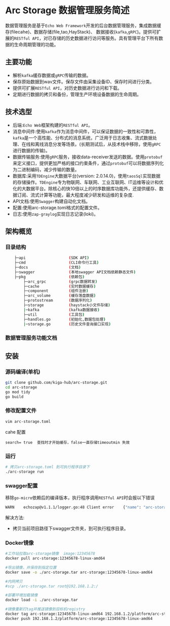 # Arc Storage 数据管理服务简述

数据管理服务是基于`Echo Web Framework`开发的后台数据管理服务，集成数据缓存(filecahe)、数据存储(file,tao,HayStack)、
数据接收(`kafka`,`gRPC`)。提供可扩展的`RESTful API`，对已存储的历史数据进行访问等服务。具有管理平台下所有数据的生命周期管理的功能。

## 主要功能

- 解析`kafka`缓存数据或`gRPC`传输的数据。
- 保存原始数据到wav文件。保存文件由采集设备ID、保存时间进行分类。
- 提供可扩展`RESTful API`，对历史数据进行访问和下载。
- 定期进行数据的拷贝和备份，管理生产环境设备数据的生命周期。


## 技术选型

- 后端:`Echo Web`框架构建的`RESTful API`。
- 消息中间件:使用`kafka`作为消息中间件，可以保证数据的一致性和可靠性，`kafka`是一个高性能、分布式的消息系统，广泛用于日志收集、流式数据处理、在线和离线消息分发等场景。(长期测试后，从技术栈中移除，使用`gRPC`进行数据的传输)。
- 数据传输服务:使用`gRPC`服务，接收data-receiver发送的数据。使用`protobuf`来定义接口，提供更加严格的接口约束条件，通过`protobuf`可以将数据序列化为二进制编码，减少传输的数量。
- 数据库:采用`TDEngine`大数据平台(version: 2.0.14.0)，使用`taosSql`实现数据的存储操作。`TDEngine`专为物联网、车联网、工业互联网、IT运维等设计和优化的大数据平台。除核心的快10倍以上的时序数据库功能外，还提供缓存、数据订阅、流式计算等功能，最大程度减少研发和运维的复杂度.
- API文档:使用`Swagger`构建自动化文档。
- 配置:使用arc-storage.toml格式的配置文件。
- 日志:使用`zap-graylog`实现日志记录(loki)。

## 架构概览

### 目录结构

```bash
    ├─api                   (SDK API)
    ├─cmd                   (CLI命令行工具)
    ├─docs                  (文档)
    ├─swagger               (本地swagger API文档依赖静态文件)
    ├─pkg                   (依赖包)
        ├─arc_grpc          (grpc数据转发)
        ├─cache             (实时数据缓存)
        ├─component         (组件注册)
        ├─arc_volume        (缓存落盘数据)
        ├─protostream       (数据序列化)
        ├─storage           (haystack小文件存储)
        |─kafka             (kafka数据接收)
        ├─util              (工具包)
        ├─handles.go        (初始化,数据包处理)
        |─storage.go        (历史文件查询接口实现)

```

### 数据管理服务功能文档

## 安装

### 源码编译(单机)

```bash
git clone github.com/kiga-hub/arc-storage.git
cd arc-storage
go mod tidy
go build
```

### 修改配置文件
```bash
vim arc-storage.toml
```

cahe 配置
```
search= true  查找时才开始缓存，false一直存储timeoutmin 失效
```

### 运行
```bash
# 拷贝arc-storage.toml 到可执行程序目录下
./arc-storage run
```

### swagger配置

移除`go-micro`依赖后的编译版本，执行程序调用`RESTful API`时会报以下错误

```bash
WARN	echozap@v1.1.1/logger.go:48	Client error	{"name": "arc-storage", "uuid": "000000ff-0000-1234-0000-0000000000ff", "v": "", "error": "code=404, message=Not Found", "remote_ip": "192.168.9.4", "time": "173.622µs", "host": "192.168.1.2:8999 "request": "GET /api/data/v1/history/static/swagger/swagger-ui.css", "status": 404, "size": 24, "user_agent": "Mozilla/5.0 (Windows NT 10.0; Wi4; x64) AppleWebKit/537.36 (KHTML, like Gecko) Chrome/92.0.4515.131 Safari/537.36 Edg/92.0.902.67", "request_id": ""}
```

解决方法:
- 拷贝当前项目路径下swagger文件夹，到可执行程序目录。

### Docker镜像

```bash
#工作站拉取arc-storage镜像  image:12345678
docker pull arc-storage:12345678-linux-amd64

#导出镜像，并保存到指定位置
docker save -o ./arc-storage.tar arc-storage:12345678-linux-amd64

#内网拷贝
#scp ./arc-storage.tar root@192.168.1.2:/ 

#部署环境加载镜像
docker load -i ./arc-storage.tar

#镜像重新打tag并推送镜像到目标机registry
docker tag arc-storage:12345678-linux-amd64 192.168.1.2/platform/arc-storage:12345678-linux-amd64
docker push 192.168.1.2/platform/arc-storage:12345678-linux-amd64
```
